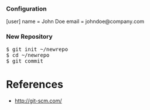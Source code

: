 ### Configuration ###
<file>
[user]
    name = John Doe
    email = johndoe@company.com
</file>

### New Repository ###
<pre>
$ git init ~/newrepo
$ cd ~/newrepo
$ git commit
</pre>

# References
  * http://git-scm.com/
